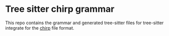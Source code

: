 # Tree sitter chirp grammar

This repo contains the grammar and generated tree-sitter files for tree-sitter
integrate for the [chirp](https://cuicui.nicopap.ch/chirp/index.html) file format.
